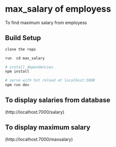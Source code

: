 # max_salary of employess
 To find maximum salary from employess


## Build Setup

``` bash
clone the repo

run  cd max_salary

# install dependencies
npm install

# serve with hot reload at localhost:3000
npm run dev


```


## To display salaries from database
(http://localhost:7000/salary)

## To display maximum salary
(http://localhost:7000/maxsalary)